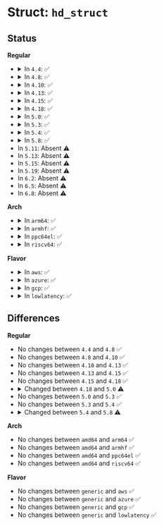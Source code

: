 # Struct: <code>hd_struct</code>

## Status
<b>Regular</b>
<ul>
<li>
<details>
<summary>In <code>4.4</code>: ✅</summary>

```c
struct hd_struct {
    sector_t start_sect;
    sector_t nr_sects;
    seqcount_t nr_sects_seq;
    sector_t alignment_offset;
    unsigned int discard_alignment;
    struct device __dev;
    struct kobject *holder_dir;
    int policy;
    int partno;
    struct partition_meta_info *info;
    long unsigned int stamp;
    atomic_t in_flight[2];
    struct disk_stats *dkstats;
    struct percpu_ref ref;
    struct callback_head callback_head;
};
```
</details>
</li>
<li>
<details>
<summary>In <code>4.8</code>: ✅</summary>

```c
struct hd_struct {
    sector_t start_sect;
    sector_t nr_sects;
    seqcount_t nr_sects_seq;
    sector_t alignment_offset;
    unsigned int discard_alignment;
    struct device __dev;
    struct kobject *holder_dir;
    int policy;
    int partno;
    struct partition_meta_info *info;
    long unsigned int stamp;
    atomic_t in_flight[2];
    struct disk_stats *dkstats;
    struct percpu_ref ref;
    struct callback_head callback_head;
};
```
</details>
</li>
<li>
<details>
<summary>In <code>4.10</code>: ✅</summary>

```c
struct hd_struct {
    sector_t start_sect;
    sector_t nr_sects;
    seqcount_t nr_sects_seq;
    sector_t alignment_offset;
    unsigned int discard_alignment;
    struct device __dev;
    struct kobject *holder_dir;
    int policy;
    int partno;
    struct partition_meta_info *info;
    long unsigned int stamp;
    atomic_t in_flight[2];
    struct disk_stats *dkstats;
    struct percpu_ref ref;
    struct callback_head callback_head;
};
```
</details>
</li>
<li>
<details>
<summary>In <code>4.13</code>: ✅</summary>

```c
struct hd_struct {
    sector_t start_sect;
    sector_t nr_sects;
    seqcount_t nr_sects_seq;
    sector_t alignment_offset;
    unsigned int discard_alignment;
    struct device __dev;
    struct kobject *holder_dir;
    int policy;
    int partno;
    struct partition_meta_info *info;
    long unsigned int stamp;
    atomic_t in_flight[2];
    struct disk_stats *dkstats;
    struct percpu_ref ref;
    struct callback_head callback_head;
};
```
</details>
</li>
<li>
<details>
<summary>In <code>4.15</code>: ✅</summary>

```c
struct hd_struct {
    sector_t start_sect;
    sector_t nr_sects;
    seqcount_t nr_sects_seq;
    sector_t alignment_offset;
    unsigned int discard_alignment;
    struct device __dev;
    struct kobject *holder_dir;
    int policy;
    int partno;
    struct partition_meta_info *info;
    long unsigned int stamp;
    atomic_t in_flight[2];
    struct disk_stats *dkstats;
    struct percpu_ref ref;
    struct callback_head callback_head;
};
```
</details>
</li>
<li>
<details>
<summary>In <code>4.18</code>: ✅</summary>

```c
struct hd_struct {
    sector_t start_sect;
    sector_t nr_sects;
    seqcount_t nr_sects_seq;
    sector_t alignment_offset;
    unsigned int discard_alignment;
    struct device __dev;
    struct kobject *holder_dir;
    int policy;
    int partno;
    struct partition_meta_info *info;
    long unsigned int stamp;
    atomic_t in_flight[2];
    struct disk_stats *dkstats;
    struct percpu_ref ref;
    struct callback_head callback_head;
};
```
</details>
</li>
<li>
<details>
<summary>In <code>5.0</code>: ✅</summary>

```c
struct hd_struct {
    sector_t start_sect;
    sector_t nr_sects;
    seqcount_t nr_sects_seq;
    sector_t alignment_offset;
    unsigned int discard_alignment;
    struct device __dev;
    struct kobject *holder_dir;
    int policy;
    int partno;
    struct partition_meta_info *info;
    long unsigned int stamp;
    struct disk_stats *dkstats;
    struct percpu_ref ref;
    struct rcu_work rcu_work;
};
```
</details>
</li>
<li>
<details>
<summary>In <code>5.3</code>: ✅</summary>

```c
struct hd_struct {
    sector_t start_sect;
    sector_t nr_sects;
    seqcount_t nr_sects_seq;
    sector_t alignment_offset;
    unsigned int discard_alignment;
    struct device __dev;
    struct kobject *holder_dir;
    int policy;
    int partno;
    struct partition_meta_info *info;
    long unsigned int stamp;
    struct disk_stats *dkstats;
    struct percpu_ref ref;
    struct rcu_work rcu_work;
};
```
</details>
</li>
<li>
<details>
<summary>In <code>5.4</code>: ✅</summary>

```c
struct hd_struct {
    sector_t start_sect;
    sector_t nr_sects;
    seqcount_t nr_sects_seq;
    sector_t alignment_offset;
    unsigned int discard_alignment;
    struct device __dev;
    struct kobject *holder_dir;
    int policy;
    int partno;
    struct partition_meta_info *info;
    long unsigned int stamp;
    struct disk_stats *dkstats;
    struct percpu_ref ref;
    struct rcu_work rcu_work;
};
```
</details>
</li>
<li>
<details>
<summary>In <code>5.8</code>: ✅</summary>

```c
struct hd_struct {
    sector_t start_sect;
    sector_t nr_sects;
    long unsigned int stamp;
    struct disk_stats *dkstats;
    struct percpu_ref ref;
    sector_t alignment_offset;
    unsigned int discard_alignment;
    struct device __dev;
    struct kobject *holder_dir;
    int policy;
    int partno;
    struct partition_meta_info *info;
    struct rcu_work rcu_work;
};
```
</details>
</li>
<li>
In <code>5.11</code>: Absent ⚠️
</li>
<li>
In <code>5.13</code>: Absent ⚠️
</li>
<li>
In <code>5.15</code>: Absent ⚠️
</li>
<li>
In <code>5.19</code>: Absent ⚠️
</li>
<li>
In <code>6.2</code>: Absent ⚠️
</li>
<li>
In <code>6.5</code>: Absent ⚠️
</li>
<li>
In <code>6.8</code>: Absent ⚠️
</li>
</ul>
<b>Arch</b>
<ul>
<li>
<details>
<summary>In <code>arm64</code>: ✅</summary>

```c
struct hd_struct {
    sector_t start_sect;
    sector_t nr_sects;
    seqcount_t nr_sects_seq;
    sector_t alignment_offset;
    unsigned int discard_alignment;
    struct device __dev;
    struct kobject *holder_dir;
    int policy;
    int partno;
    struct partition_meta_info *info;
    long unsigned int stamp;
    struct disk_stats *dkstats;
    struct percpu_ref ref;
    struct rcu_work rcu_work;
};
```
</details>
</li>
<li>
<details>
<summary>In <code>armhf</code>: ✅</summary>

```c
struct hd_struct {
    sector_t start_sect;
    sector_t nr_sects;
    seqcount_t nr_sects_seq;
    sector_t alignment_offset;
    unsigned int discard_alignment;
    struct device __dev;
    struct kobject *holder_dir;
    int policy;
    int partno;
    struct partition_meta_info *info;
    long unsigned int stamp;
    struct disk_stats *dkstats;
    struct percpu_ref ref;
    struct rcu_work rcu_work;
};
```
</details>
</li>
<li>
<details>
<summary>In <code>ppc64el</code>: ✅</summary>

```c
struct hd_struct {
    sector_t start_sect;
    sector_t nr_sects;
    seqcount_t nr_sects_seq;
    sector_t alignment_offset;
    unsigned int discard_alignment;
    struct device __dev;
    struct kobject *holder_dir;
    int policy;
    int partno;
    struct partition_meta_info *info;
    long unsigned int stamp;
    struct disk_stats *dkstats;
    struct percpu_ref ref;
    struct rcu_work rcu_work;
};
```
</details>
</li>
<li>
<details>
<summary>In <code>riscv64</code>: ✅</summary>

```c
struct hd_struct {
    sector_t start_sect;
    sector_t nr_sects;
    seqcount_t nr_sects_seq;
    sector_t alignment_offset;
    unsigned int discard_alignment;
    struct device __dev;
    struct kobject *holder_dir;
    int policy;
    int partno;
    struct partition_meta_info *info;
    long unsigned int stamp;
    struct disk_stats *dkstats;
    struct percpu_ref ref;
    struct rcu_work rcu_work;
};
```
</details>
</li>
</ul>
<b>Flavor</b>
<ul>
<li>
<details>
<summary>In <code>aws</code>: ✅</summary>

```c
struct hd_struct {
    sector_t start_sect;
    sector_t nr_sects;
    seqcount_t nr_sects_seq;
    sector_t alignment_offset;
    unsigned int discard_alignment;
    struct device __dev;
    struct kobject *holder_dir;
    int policy;
    int partno;
    struct partition_meta_info *info;
    long unsigned int stamp;
    struct disk_stats *dkstats;
    struct percpu_ref ref;
    struct rcu_work rcu_work;
};
```
</details>
</li>
<li>
<details>
<summary>In <code>azure</code>: ✅</summary>

```c
struct hd_struct {
    sector_t start_sect;
    sector_t nr_sects;
    seqcount_t nr_sects_seq;
    sector_t alignment_offset;
    unsigned int discard_alignment;
    struct device __dev;
    struct kobject *holder_dir;
    int policy;
    int partno;
    struct partition_meta_info *info;
    long unsigned int stamp;
    struct disk_stats *dkstats;
    struct percpu_ref ref;
    struct rcu_work rcu_work;
};
```
</details>
</li>
<li>
<details>
<summary>In <code>gcp</code>: ✅</summary>

```c
struct hd_struct {
    sector_t start_sect;
    sector_t nr_sects;
    seqcount_t nr_sects_seq;
    sector_t alignment_offset;
    unsigned int discard_alignment;
    struct device __dev;
    struct kobject *holder_dir;
    int policy;
    int partno;
    struct partition_meta_info *info;
    long unsigned int stamp;
    struct disk_stats *dkstats;
    struct percpu_ref ref;
    struct rcu_work rcu_work;
};
```
</details>
</li>
<li>
<details>
<summary>In <code>lowlatency</code>: ✅</summary>

```c
struct hd_struct {
    sector_t start_sect;
    sector_t nr_sects;
    seqcount_t nr_sects_seq;
    sector_t alignment_offset;
    unsigned int discard_alignment;
    struct device __dev;
    struct kobject *holder_dir;
    int policy;
    int partno;
    struct partition_meta_info *info;
    long unsigned int stamp;
    struct disk_stats *dkstats;
    struct percpu_ref ref;
    struct rcu_work rcu_work;
};
```
</details>
</li>
</ul>

## Differences
<b>Regular</b>
<ul>
<li>
No changes between <code>4.4</code> and <code>4.8</code> ✅
</li>
<li>
No changes between <code>4.8</code> and <code>4.10</code> ✅
</li>
<li>
No changes between <code>4.10</code> and <code>4.13</code> ✅
</li>
<li>
No changes between <code>4.13</code> and <code>4.15</code> ✅
</li>
<li>
No changes between <code>4.15</code> and <code>4.18</code> ✅
</li>
<li>
<details>
<summary>Changed between <code>4.18</code> and <code>5.0</code> ⚠️</summary>
<ul>
<li>
<b>Field added. </b>
<code>struct rcu_work rcu_work</code>
</li>
<li>
<b>Field removed. </b>
<code>atomic_t in_flight[2]</code>
</li>
<li>
<b>Field removed. </b>
<code>struct callback_head callback_head</code>
</li>
</ul>
</details>
</li>
<li>
No changes between <code>5.0</code> and <code>5.3</code> ✅
</li>
<li>
No changes between <code>5.3</code> and <code>5.4</code> ✅
</li>
<li>
<details>
<summary>Changed between <code>5.4</code> and <code>5.8</code> ⚠️</summary>
<ul>
<li>
<b>Field removed. </b>
<code>seqcount_t nr_sects_seq</code>
</li>
</ul>
</details>
</li>
</ul>
<b>Arch</b>
<ul>
<li>
No changes between <code>amd64</code> and <code>arm64</code> ✅
</li>
<li>
No changes between <code>amd64</code> and <code>armhf</code> ✅
</li>
<li>
No changes between <code>amd64</code> and <code>ppc64el</code> ✅
</li>
<li>
No changes between <code>amd64</code> and <code>riscv64</code> ✅
</li>
</ul>
<b>Flavor</b>
<ul>
<li>
No changes between <code>generic</code> and <code>aws</code> ✅
</li>
<li>
No changes between <code>generic</code> and <code>azure</code> ✅
</li>
<li>
No changes between <code>generic</code> and <code>gcp</code> ✅
</li>
<li>
No changes between <code>generic</code> and <code>lowlatency</code> ✅
</li>
</ul>
